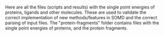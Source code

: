 Here are all the files (scripts and results) with the single point energies of proteins, ligands and other molecules.
These are used to validate the correct implementation of new methods/features in SOMD and the correct parsing of input files.
The "protein-fragments" folder contains files with the single point energies of proteins, and the protein fragments.
